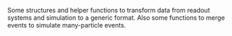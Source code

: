 Some structures and helper functions to transform data from readout systems and simulation to a generic format. Also some functions to merge events to simulate many-particle events.

